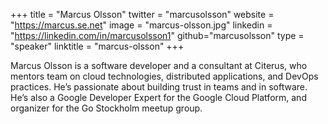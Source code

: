 +++
title = "Marcus Olsson"
twitter = "marcusolsson"
website = "https://marcus.se.net"
image = "marcus-olsson.jpg"
linkedin = "https://linkedin.com/in/marcusolsson1"
github="marcusolsson"
type = "speaker"
linktitle = "marcus-olsson"
+++

Marcus Olsson is a software developer and a consultant at Citerus, who mentors team on cloud technologies, distributed applications, and DevOps practices. He’s passionate about building trust in teams and in software. He’s also a Google Developer Expert for the Google Cloud Platform, and organizer for the Go Stockholm meetup group.
